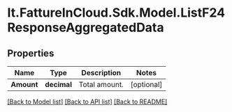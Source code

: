 # It.FattureInCloud.Sdk.Model.ListF24ResponseAggregatedData

## Properties

Name | Type | Description | Notes
------------ | ------------- | ------------- | -------------
**Amount** | **decimal** | Total amount. | [optional] 

[[Back to Model list]](../README.md#documentation-for-models) [[Back to API list]](../README.md#documentation-for-api-endpoints) [[Back to README]](../README.md)

